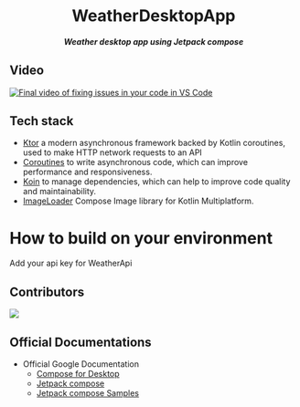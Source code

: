 <h1 align="center"> WeatherDesktopApp</h1>
<h5 align="center"> Weather desktop app using Jetpack compose</h5>

## Video
[![Final video of fixing issues in your code in VS Code](http://img.youtube.com/vi/gT2Sx0LAYGc/maxresdefault.jpg)](https://www.youtube.com/watch?v=gT2Sx0LAYGc?autoplay=1) 

## Tech stack
- [Ktor](https://ktor.io/docs/getting-started-ktor-client.html) a modern asynchronous framework backed by Kotlin coroutines, used to make HTTP network requests to an API  
- [Coroutines](https://developer.android.com/kotlin/coroutines) to write asynchronous code, which can improve performance and responsiveness.
- [Koin](https://insert-koin.io/docs/reference/koin-ktor/ktor/) to manage dependencies, which can help to improve code quality and maintainability.
- [ImageLoader](https://github.com/qdsfdhvh/compose-imageloader) Compose Image library for Kotlin Multiplatform.


# How to build on your environment
Add your api key for WeatherApi


## Contributors
<a href="https://github.com/nadafeteiha/WeatherDesktopApp/graphs/contributors">
  <img src="https://contrib.rocks/image?repo=nadafeteiha/WeatherDesktopApp" />
</a>


## Official Documentations

- Official Google Documentation
    - [Compose for Desktop](https://www.jetbrains.com/lp/compose/)
    - [Jetpack compose](https://developer.android.com/jetpack/compose)
    - [Jetpack compose Samples](https://github.com/android/compose-samples)
